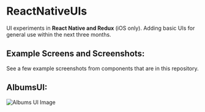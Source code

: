# ReactNativeUIs

UI experiments in **React Native and Redux** (iOS only).
Adding basic UIs for general use within the next three months.

Example Screens and Screenshots:
-------------
See a few example screenshots from components that are in this repository.

AlbumsUI:
-------------
![Albums UI Image](https://i.imgur.com/enby829.png)
